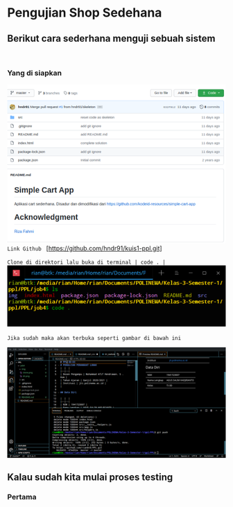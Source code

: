 # Pengujian Shop Sedehana

## Berikut cara sederhana menguji sebuah sistem
<br>

### Yang di siapkan

![](img/clone.png)
`Link Github ` [https://github.com/hndr91/kuis1-ppl.git]

`Clone di direktori lalu buka di terminal | code . |`
![](img/dr.png)

`Jika sudah maka akan terbuka seperti gambar di bawah ini `

![](img/mv.png)

## Kalau sudah kita mulai proses testing
### Pertama